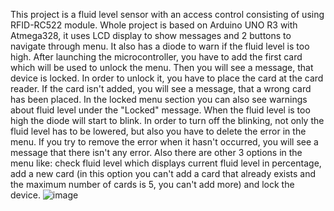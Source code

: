 This project is a fluid level sensor with an access control consisting of using RFID-RC522 module. Whole project is based on Arduino UNO R3 with Atmega328, it uses LCD display to show messages and 2 buttons to navigate through menu. It also has a diode to warn if the fluid level is too high. After launching the microcontroller, you have to add the first card which will be used to unlock the menu. Then you will see a message, that device is locked. In order to unlock it, you have to place the card at the card reader. If the card isn't added, you will see a message, that a wrong card has been placed. In the locked menu section you can also see warnings about fluid level under the "Locked" message. When the fluid level is too high the diode will start to blink. In order to turn off the blinking, not only the fluid level has to be lowered, but also you have to delete the error in the menu. If you try to remove the error when it hasn't occurred, you will see a message that there isn't any error. Also there are other 3 options in the menu like: check fluid level which displays current fluid level in percentage, add a new card (in this option you can't add a card that already exists and the maximum number of cards is 5, you can't add more) and lock the device. 
![image](https://github.com/mattom02/project_rfid/assets/129222002/b8a5920f-a8b1-4abc-b089-4fbe10119e18)
